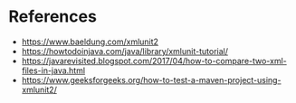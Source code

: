 # References
* https://www.baeldung.com/xmlunit2
* https://howtodoinjava.com/java/library/xmlunit-tutorial/
* https://javarevisited.blogspot.com/2017/04/how-to-compare-two-xml-files-in-java.html
* https://www.geeksforgeeks.org/how-to-test-a-maven-project-using-xmlunit2/
